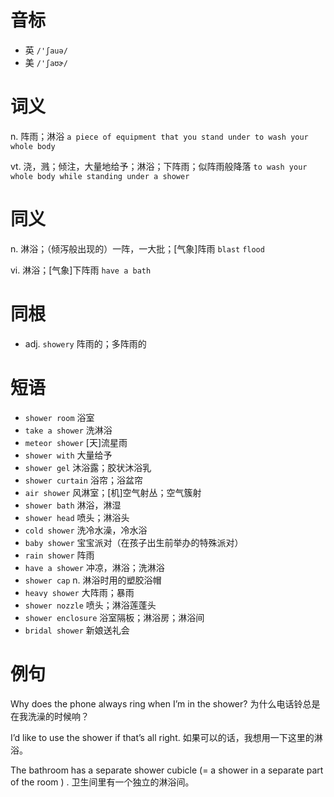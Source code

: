# 音标

- 英 `/'ʃauə/`
- 美 `/'ʃaʊɚ/`

# 词义

n. 阵雨；淋浴
`a piece of equipment that you stand under to wash your whole body`

vt. 浇，溅；倾注，大量地给予；淋浴；下阵雨；似阵雨般降落
`to wash your whole body while standing under a shower`

# 同义

n. 淋浴；（倾泻般出现的）一阵，一大批；[气象]阵雨
`blast` `flood`

vi. 淋浴；[气象]下阵雨
`have a bath`

# 同根

- adj. `showery` 阵雨的；多阵雨的

# 短语

- `shower room` 浴室
- `take a shower` 洗淋浴
- `meteor shower` [天]流星雨
- `shower with` 大量给予
- `shower gel` 沐浴露；胶状沐浴乳
- `shower curtain` 浴帘；浴盆帘
- `air shower` 风淋室；[机]空气射丛；空气簇射
- `shower bath` 淋浴，淋湿
- `shower head` 喷头；淋浴头
- `cold shower` 洗冷水澡，冷水浴
- `baby shower` 宝宝派对（在孩子出生前举办的特殊派对）
- `rain shower` 阵雨
- `have a shower` 冲凉，淋浴；洗淋浴
- `shower cap` n. 淋浴时用的塑胶浴帽
- `heavy shower` 大阵雨；暴雨
- `shower nozzle` 喷头；淋浴莲蓬头
- `shower enclosure` 浴室隔板；淋浴房；淋浴间
- `bridal shower` 新娘送礼会

# 例句

Why does the phone always ring when I’m in the shower?
为什么电话铃总是在我洗澡的时候响？

I’d like to use the shower if that’s all right.
如果可以的话，我想用一下这里的淋浴。

The bathroom has a separate shower cubicle (= a shower in a separate part of the room ) .
卫生间里有一个独立的淋浴间。


